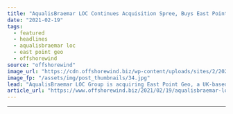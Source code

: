 ```yaml
---
title: "AqualisBraemar LOC Continues Acquisition Spree, Buys East Point Geo"
date: "2021-02-19"
tags: 
  - featured
  - headlines
  - aqualisbraemar loc
  - east point geo
  - offshorewind
source: "offshorewind"
image_url: "https://cdn.offshorewind.biz/wp-content/uploads/sites/2/2021/02/19091004/East-Point-Geo.jpg"
image_fp: "/assets/img/post_thumbnails/34.jpg"
lead: "AqualisBraemar LOC Group is acquiring East Point Geo, a UK-based geoscience consultancy in the"
article_url: "https://www.offshorewind.biz/2021/02/19/aqualisbraemar-loc-continues-acquisition-spree-buys-east-point-geo/"
---
```


---
